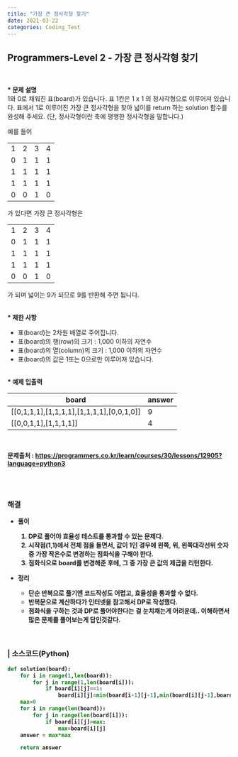 ```yaml
---
title: "가장 큰 정사각형 찾기"
date: 2021-03-22
categories: Coding_Test
---
```


## Programmers-Level 2 - 가장 큰 정사각형 찾기
<br>

<b>* 문제 설명</b><br>
1와 0로 채워진 표(board)가 있습니다. 표 1칸은 1 x 1 의 정사각형으로 이루어져 있습니다. 표에서 1로 이루어진 가장 큰 정사각형을 찾아 넓이를 return 하는 solution 함수를 완성해 주세요. (단, 정사각형이란 축에 평행한 정사각형을 말합니다.)

예를 들어

|   |   |   |   |
|---|---|---|---|
|1	|2	|3	|4|
|0	|1	|1	|1|
|1	|1	|1	|1|
|1	|1	|1	|1|
|0	|0	|1	|0|

가 있다면 가장 큰 정사각형은

|   |   |   |   |
|---|---|---|---|
|1	|2	|3	|4|
|0	|1	|1	|1|
|1	|1	|1	|1|
|1	|1	|1	|1|
|0	|0	|1	|0|

가 되며 넓이는 9가 되므로 9를 반환해 주면 됩니다.


<br><b>* 제한 사항 </b>

* 표(board)는 2차원 배열로 주어집니다.
* 표(board)의 행(row)의 크기 : 1,000 이하의 자연수
* 표(board)의 열(column)의 크기 : 1,000 이하의 자연수
* 표(board)의 값은 1또는 0으로만 이루어져 있습니다.


<br><b>* 예제 입출력<br>

|board|answer|
|------|------|
|[[0,1,1,1],[1,1,1,1],[1,1,1,1],[0,0,1,0]]|9|
|[[0,0,1,1],[1,1,1,1]]|4|

<br>

문제출처 : <https://programmers.co.kr/learn/courses/30/lessons/12905?language=python3>

<br><br>

### 해결
* 풀이
    1. DP로 풀어야 효율성 테스트를 통과할 수 있는 문제다. 
    2. 시작점(1,1)에서 전체 점을 돌면서, 값이 1인 경우에 왼쪽, 위, 왼쪽대각선위 숫자 중 가장 작은수로 변경하는 점화식을 구해야 한다. 
    3. 점화식으로 board를 변경해준 후에, 그 중 가장 큰 값의 제곱을 리턴한다. 

    
* 정리 
    - 단순 반복으로 풀기엔 코드작성도 어렵고, 효율성을 통과할 수 없다. 
    - 반복문으로 계산하다가 인터넷을 참고해서 DP로 작성했다. 
    - 점화식을 구하는 것과 DP로 풀어야한다는 걸 눈치채는게 어려운데.. 이해하면서 많은 문제를 풀어보는게 답인것같다. 


<br>

### | 소스코드(Python)
```python
def solution(board):
    for i in range(1,len(board)):
        for j in range(1,len(board[i])):
            if board[i][j]==1:
                board[i][j]=min(board[i-1][j-1],min(board[i][j-1],board[i-1][j]))+1
    max=0
    for i in range(len(board)):
        for j in range(len(board[i])):
            if board[i][j]>max:
                max=board[i][j]
    answer = max*max

    return answer
```

